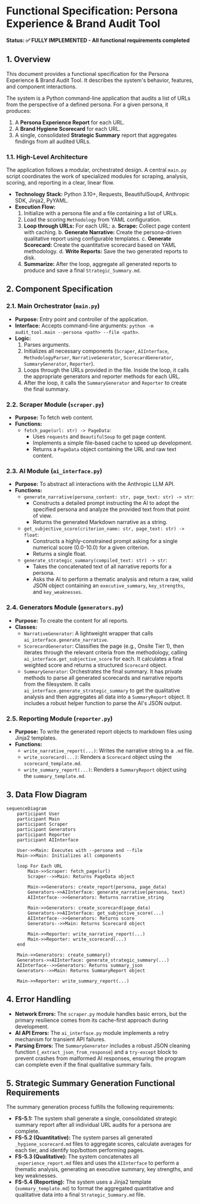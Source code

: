 # Functional Specification: Persona Experience & Brand Audit Tool

**Status: ✅ FULLY IMPLEMENTED - All functional requirements completed**

## 1. Overview

This document provides a functional specification for the Persona Experience & Brand Audit Tool. It describes the system's behavior, features, and component interactions.

The system is a Python command-line application that audits a list of URLs from the perspective of a defined persona. For a given persona, it produces:

1.  A **Persona Experience Report** for each URL.
2.  A **Brand Hygiene Scorecard** for each URL.
3.  A single, consolidated **Strategic Summary** report that aggregates findings from all audited URLs.

### 1.1. High-Level Architecture

The application follows a modular, orchestrated design. A central `main.py` script coordinates the work of specialized modules for scraping, analysis, scoring, and reporting in a clear, linear flow.

- **Technology Stack:** Python 3.10+, Requests, BeautifulSoup4, Anthropic SDK, Jinja2, PyYAML.
- **Execution Flow:**
  1.  Initialize with a persona file and a file containing a list of URLs.
  2.  Load the scoring `Methodology` from YAML configuration.
  3.  **Loop through URLs:** For each URL:
      a. **Scrape:** Collect page content with caching.
      b. **Generate Narrative:** Create the persona-driven qualitative report using configurable templates.
      c. **Generate Scorecard:** Create the quantitative scorecard based on YAML methodology.
      d. **Write Reports:** Save the two generated reports to disk.
  4.  **Summarize:** After the loop, aggregate all generated reports to produce and save a final `Strategic_Summary.md`.

## 2. Component Specification

### 2.1. Main Orchestrator (`main.py`)

- **Purpose:** Entry point and controller of the application.
- **Interface:** Accepts command-line arguments: `python -m audit_tool.main --persona <path> --file <path>`.
- **Logic:**
  1.  Parses arguments.
  2.  Initializes all necessary components (`Scraper`, `AIInterface`, `MethodologyParser`, `NarrativeGenerator`, `ScorecardGenerator`, `SummaryGenerator`, `Reporter`).
  3.  Loops through the URLs provided in the file. Inside the loop, it calls the appropriate generators and reporter methods for each URL.
  4.  After the loop, it calls the `SummaryGenerator` and `Reporter` to create the final summary.

### 2.2. Scraper Module (`scraper.py`)

- **Purpose:** To fetch web content.
- **Functions:**
  - `fetch_page(url: str) -> PageData`:
    - Uses `requests` and `BeautifulSoup` to get page content.
    - Implements a simple file-based cache to speed up development.
    - Returns a `PageData` object containing the URL and raw text content.

### 2.3. AI Module (`ai_interface.py`)

- **Purpose:** To abstract all interactions with the Anthropic LLM API.
- **Functions:**
  - `generate_narrative(persona_content: str, page_text: str) -> str`:
    - Constructs a detailed prompt instructing the AI to adopt the specified persona and analyze the provided text from that point of view.
    - Returns the generated Markdown narrative as a string.
  - `get_subjective_score(criterion_name: str, page_text: str) -> float`:
    - Constructs a highly-constrained prompt asking for a single numerical score (0.0-10.0) for a given criterion.
    - Returns a single float.
  - `generate_strategic_summary(compiled_text: str) -> str`:
    - Takes the concatenated text of all narrative reports for a persona.
    - Asks the AI to perform a thematic analysis and return a raw, valid JSON object containing an `executive_summary`, `key_strengths`, and `key_weaknesses`.

### 2.4. Generators Module (`generators.py`)

- **Purpose:** To create the content for all reports.
- **Classes:**
  - `NarrativeGenerator`: A lightweight wrapper that calls `ai_interface.generate_narrative`.
  - `ScorecardGenerator`: Classifies the page (e.g., Onsite Tier 1), then iterates through the relevant criteria from the methodology, calling `ai_interface.get_subjective_score` for each. It calculates a final weighted score and returns a structured `Scorecard` object.
  - `SummaryGenerator`: Orchestrates the final summary. It has private methods to parse all generated scorecards and narrative reports from the filesystem. It calls `ai_interface.generate_strategic_summary` to get the qualitative analysis and then aggregates all data into a `SummaryReport` object. It includes a robust helper function to parse the AI's JSON output.

### 2.5. Reporting Module (`reporter.py`)

- **Purpose:** To write the generated report objects to markdown files using Jinja2 templates.
- **Functions:**
  - `write_narrative_report(...)`: Writes the narrative string to a `.md` file.
  - `write_scorecard(...)`: Renders a `Scorecard` object using the `scorecard_template.md`.
  - `write_summary_report(...)`: Renders a `SummaryReport` object using the `summary_template.md`.

## 3. Data Flow Diagram

```mermaid
sequenceDiagram
    participant User
    participant Main
    participant Scraper
    participant Generators
    participant Reporter
    participant AIInterface

    User->>Main: Executes with --persona and --file
    Main->>Main: Initializes all components

    loop For Each URL
        Main->>Scraper: fetch_page(url)
        Scraper-->>Main: Returns PageData object

        Main->>Generators: create_report(persona, page_data)
        Generators->>AIInterface: generate_narrative(persona, text)
        AIInterface-->>Generators: Returns narrative_string

        Main->>Generators: create_scorecard(page_data)
        Generators->>AIInterface: get_subjective_score(...)
        AIInterface-->>Generators: Returns score
        Generators-->>Main: Returns Scorecard object

        Main->>Reporter: write_narrative_report(...)
        Main->>Reporter: write_scorecard(...)
    end

    Main->>Generators: create_summary()
    Generators->>AIInterface: generate_strategic_summary(...)
    AIInterface-->>Generators: Returns summary_json
    Generators-->>Main: Returns SummaryReport object

    Main->>Reporter: write_summary_report(...)
```

## 4. Error Handling

- **Network Errors:** The `scraper.py` module handles basic errors, but the primary resilience comes from its cache-first approach during development.
- **AI API Errors:** The `ai_interface.py` module implements a retry mechanism for transient API failures.
- **Parsing Errors:** The `SummaryGenerator` includes a robust JSON cleaning function (`_extract_json_from_response`) and a `try-except` block to prevent crashes from malformed AI responses, ensuring the program can complete even if the final qualitative summary fails.

## 5. Strategic Summary Generation Functional Requirements

The summary generation process fulfills the following requirements:

- **FS-5.1:** The system shall generate a single, consolidated strategic summary report after all individual URL audits for a persona are complete.
- **FS-5.2 (Quantitative):** The system parses all generated `_hygiene_scorecard.md` files to aggregate scores, calculate averages for each tier, and identify top/bottom performing pages.
- **FS-5.3 (Qualitative):** The system concatenates all `_experience_report.md` files and uses the `AIInterface` to perform a thematic analysis, generating an executive summary, key strengths, and key weaknesses.
- **FS-5.4 (Reporting):** The system uses a Jinja2 template (`summary_template.md`) to format the aggregated quantitative and qualitative data into a final `Strategic_Summary.md` file.
